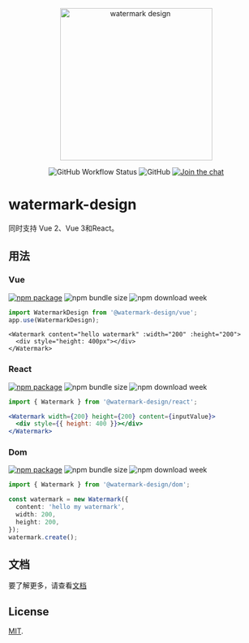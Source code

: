 <p align="center">
  <a href="https://watermark-design.github.io/watermark/" target="_blank" rel="noopener noreferrer">
    <img width="300" src="https://watermark-design.github.io/watermark/logo-text.png" alt="watermark design">
  </a>
</p>
<p align="center">
  <img alt="GitHub Workflow Status" src="https://img.shields.io/github/actions/workflow/status/watermark-design/watermark/deploy.yml?branch=main">
  <img alt="GitHub" src="https://img.shields.io/github/license/watermark-design/watermark">
  <a href="https://discord.gg/V5msNXCE"><img src="https://img.shields.io/discord/1170204572254474300" alt="Join the chat"></a>
</p>

# watermark-design

同时支持 Vue 2、Vue 3和React。

## 用法

### Vue

<a href="https://npmjs.com/package/@watermark-design/vue"><img src="https://badgen.net/npm/v/@watermark-design/vue" alt="npm package"></a> <img alt="npm bundle size" src="https://img.shields.io/bundlephobia/minzip/@watermark-design/vue"> <img alt="npm download week" src="https://img.shields.io/npm/dw/@watermark-design/vue">

```ts
import WatermarkDesign from '@watermark-design/vue';
app.use(WatermarkDesign);
```

```vue
<Watermark content="hello watermark" :width="200" :height="200">
  <div style="height: 400px"></div>
</Watermark>
```

### React

<a href="https://npmjs.com/package/@watermark-design/react"><img src="https://badgen.net/npm/v/@watermark-design/react" alt="npm package"></a> <img alt="npm bundle size" src="https://img.shields.io/bundlephobia/minzip/@watermark-design/react"> <img alt="npm download week" src="https://img.shields.io/npm/dw/@watermark-design/react">

```ts
import { Watermark } from '@watermark-design/react';
```

```jsx
<Watermark width={200} height={200} content={inputValue}>
  <div style={{ height: 400 }}></div>
</Watermark>
```

### Dom

<a href="https://npmjs.com/package/@watermark-design/dom"><img src="https://badgen.net/npm/v/@watermark-design/dom" alt="npm package"></a> <img alt="npm bundle size" src="https://img.shields.io/bundlephobia/minzip/@watermark-design/dom"> <img alt="npm download week" src="https://img.shields.io/npm/dw/@watermark-design/dom">

```ts
import { Watermark } from '@watermark-design/dom';

const watermark = new Watermark({
  content: 'hello my watermark',
  width: 200,
  height: 200,
});
watermark.create();
```

## 文档

要了解更多，请查看[文档](https://watermark-design.github.io/watermark/)

## License

[MIT](LICENSE).
